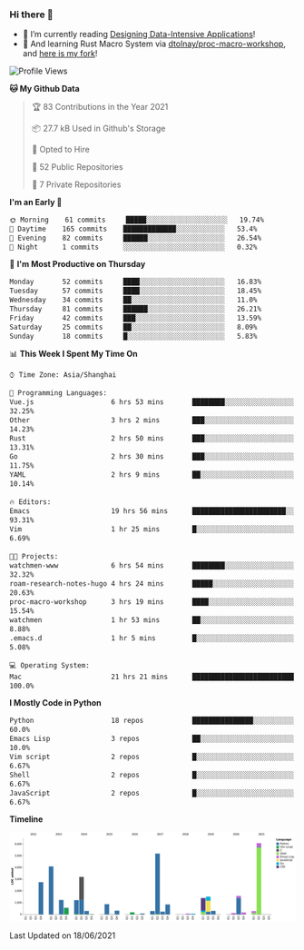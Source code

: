 ### Hi there 👋

- 📖 I’m currently reading [Designing Data-Intensive Applications](https://www.oreilly.com/library/view/designing-data-intensive-applications/9781491903063/)!
- 🌱 And learning Rust Macro System via [dtolnay/proc-macro-workshop](https://github.com/dtolnay/proc-macro-workshop), and [here is my fork](https://github.com/coldnight/proc-macro-workshop)!

<!--START_SECTION:waka-->
![Profile Views](http://img.shields.io/badge/Profile%20Views-0-blue)

**🐱 My Github Data** 

> 🏆 83 Contributions in the Year 2021
 > 
> 📦 27.7 kB Used in Github's Storage 
 > 
> 💼 Opted to Hire
 > 
> 📜 52 Public Repositories 
 > 
> 🔑 7 Private Repositories  
 > 
**I'm an Early 🐤** 

```text
🌞 Morning    61 commits     █████░░░░░░░░░░░░░░░░░░░░   19.74% 
🌆 Daytime    165 commits    █████████████░░░░░░░░░░░░   53.4% 
🌃 Evening    82 commits     ██████░░░░░░░░░░░░░░░░░░░   26.54% 
🌙 Night      1 commits      ░░░░░░░░░░░░░░░░░░░░░░░░░   0.32%

```
📅 **I'm Most Productive on Thursday** 

```text
Monday       52 commits     ████░░░░░░░░░░░░░░░░░░░░░   16.83% 
Tuesday      57 commits     ████░░░░░░░░░░░░░░░░░░░░░   18.45% 
Wednesday    34 commits     ██░░░░░░░░░░░░░░░░░░░░░░░   11.0% 
Thursday     81 commits     ██████░░░░░░░░░░░░░░░░░░░   26.21% 
Friday       42 commits     ███░░░░░░░░░░░░░░░░░░░░░░   13.59% 
Saturday     25 commits     ██░░░░░░░░░░░░░░░░░░░░░░░   8.09% 
Sunday       18 commits     █░░░░░░░░░░░░░░░░░░░░░░░░   5.83%

```


📊 **This Week I Spent My Time On** 

```text
⌚︎ Time Zone: Asia/Shanghai

💬 Programming Languages: 
Vue.js                   6 hrs 53 mins       ████████░░░░░░░░░░░░░░░░░   32.25% 
Other                    3 hrs 2 mins        ███░░░░░░░░░░░░░░░░░░░░░░   14.23% 
Rust                     2 hrs 50 mins       ███░░░░░░░░░░░░░░░░░░░░░░   13.31% 
Go                       2 hrs 30 mins       ███░░░░░░░░░░░░░░░░░░░░░░   11.75% 
YAML                     2 hrs 9 mins        ██░░░░░░░░░░░░░░░░░░░░░░░   10.14%

🔥 Editors: 
Emacs                    19 hrs 56 mins      ███████████████████████░░   93.31% 
Vim                      1 hr 25 mins        █░░░░░░░░░░░░░░░░░░░░░░░░   6.69%

🐱‍💻 Projects: 
watchmen-www             6 hrs 54 mins       ████████░░░░░░░░░░░░░░░░░   32.32% 
roam-research-notes-hugo 4 hrs 24 mins       █████░░░░░░░░░░░░░░░░░░░░   20.63% 
proc-macro-workshop      3 hrs 19 mins       ████░░░░░░░░░░░░░░░░░░░░░   15.54% 
watchmen                 1 hr 53 mins        ██░░░░░░░░░░░░░░░░░░░░░░░   8.88% 
.emacs.d                 1 hr 5 mins         █░░░░░░░░░░░░░░░░░░░░░░░░   5.08%

💻 Operating System: 
Mac                      21 hrs 21 mins      █████████████████████████   100.0%

```

**I Mostly Code in Python** 

```text
Python                   18 repos            ███████████████░░░░░░░░░░   60.0% 
Emacs Lisp               3 repos             ██░░░░░░░░░░░░░░░░░░░░░░░   10.0% 
Vim script               2 repos             █░░░░░░░░░░░░░░░░░░░░░░░░   6.67% 
Shell                    2 repos             █░░░░░░░░░░░░░░░░░░░░░░░░   6.67% 
JavaScript               2 repos             █░░░░░░░░░░░░░░░░░░░░░░░░   6.67%

```


**Timeline**

![Chart not found](https://raw.githubusercontent.com/coldnight/coldnight/master/charts/bar_graph.png) 


 Last Updated on 18/06/2021
<!--END_SECTION:waka-->
